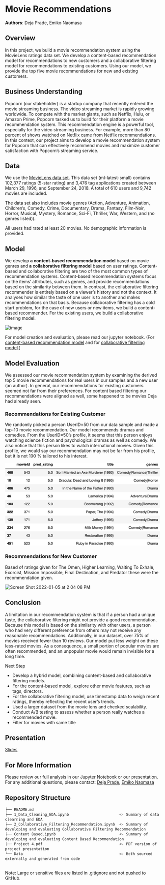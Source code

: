 # Movie Recommendations

**Authors**: Deja Prade, Emiko Naomasa

## Overview

In this project, we build a movie recommendation system using the MovieLens ratings data set. We develop a content-based recommendation model for recommendations to new customers and a collaborative filtering model for recommendations to existing customers. Using our model, we provide the top five movie recommendations for new and existing customers. 


## Business Understanding 
Popcorn (our stakeholder) is a startup company that recently entered the movie streaming business. The video streaming market is rapidly growing worldwide. To compete with the market giants, such as Netflix, Hulu, or Amazon Prime, Popcorn tasked us to build for their platform a movie recommendation system. This recommendation engine is a powerful tool, especially for the video streaming business.  For example, more than 80 percent of shows watched on Netflix came from Netflix recommendations. In this context, our project aims to develop a movie recommendation system for Popcorn that can effectively recommend movies and maximize customer satisfaction with Popcorn’s streaming service. 


## Data
We use the [MovieLens data set](https://grouplens.org/datasets/movielens/). This data set (ml-latest-small) contains 102,377 ratings (5-star rating) and 3,476 tag applications created between March 29, 1996, and September 24, 2018. A total of 610 users and 9,742 movies are included. 

The data set also includes movie genres (Action, Adventure, Animation, Children’s, Comedy, Crime, Documentary, Drama, Fantasy, Film-Noir, Horror, Musical, Mystery, Romance, Sci-Fi, Thriller, War, Western, and (no genres listed)). 

All users had rated at least 20 movies. No demographic information is provided.


## Model
We develop **a content-based recommendation model** based on movie genres and **a collaborative filtering model** based on user ratings. Content-based and collaborative filtering are two of the most common types of recommendation systems. Content-based recommendation systems focus on the items’ attributes, such as genres, and provide recommendations based on the similarity between them. In contrast, the collaborative filtering recommender is entirely based on a viewer’s history and not the context. It analyses how similar the taste of one user is to another and makes recommendations on that basis. 
Because collaborative filtering has a cold start problem, for the case of new users or new items, we build a content-based recommender. For the existing users, we build a collaborative filtering model. 

![image](https://user-images.githubusercontent.com/38669459/148383995-1d35687f-f2b1-49e1-abb9-7a113d2e534a.png)



For model creation and evaluation, please read our jupyter notebook. (For [content-based recommendation model](https://github.com/Deja2304/phase-4-project/blob/main/content%20based.ipynb) and for [collaborative filterling model](https://github.com/Deja2304/phase-4-project/blob/main/2_Collaborative_Filtering_Recommendation.ipynb).)


## Model Evaluation
We assessed our movie recommendation system by examining the derived top 5 movie recommendations for real users in our samples and a new user (an author). In general, our recommendations for existing customers seemed not far from their preferences. For content based filtering our recommendations were aligned as well, some happened to be movies Deja had already seen.


### Recommendations for Existing Customer
We randomly picked a person UserID=50 from our data sample and made a top-10 movie recommendation. 
Our model recommends dramas and comedies. From the UserID=50’s profile, it seems that this person enjoys watching science fiction and psychological dramas as well as comedy. We also notice that this person likes to watch international movies. Given this profile, we would say our recommendation may not be far from his profile, but it is not 100 % tailored to his interest.


![Movie recomendation for person X](./Data/dataframe.png)

### Recommendations for New Customer
Based of ratings given for The Omen, Higher Learning, Waiting To Exhale, Exorcist, Mission Impossible, Final Destination, and Predator these were the recommendation given. 

<img width="756" alt="Screen Shot 2022-01-05 at 2 04 08 PM" src="https://user-images.githubusercontent.com/92389914/148460693-f4c386d4-0fdb-44ad-8cbc-d163b6a5b5ff.png">



## Conclusion
A limitation in our recommendation system is that if a person had a unique taste, the collaborative filtering might not provide a good recommendation. Because this model is based on the similarity with other users, a person who had very different preference from others may not receive any reasonable recommendations. 
Additionally, in our dataset, over 75% of movies received fewer than 10 reviews. Our model put less weight on these less-rated movies. As a consequence, a small portion of popular movies are often recommended, and an unpopular movie would remain invisible for a long time. 


Next Step 
- Develop a hybrid model, combining content-based and collaborative filtering models. 
- For the content-based model, explore other movie features, such as tags, directors. 
- For the collaborative filtering model, use timestamp data to weigh recent ratings, thereby reflecting the recent user’s trends.  
- Used a larger dataset from the movie lens and checked scalability. 
- Conduct A/B testing to assess whether a person really watches a recommended movie. 
- Filter for movies with same title

## Presentation
[Slides](https://docs.google.com/presentation/d/1z4rxVRh36-wQyU29BXLJlbMGWTLXG1JhqfJG_8BNK5g/edit#slide=id.ge00b8f2070_0_385)
## For More Information 
Please review our full analysis in our Jupyter Notebook or our presentation.
For any additional questions, please contact: [Deja Prade](https://www.linkedin.com/in/deja-prade/), [Emiko Naomasa](https://www.linkedin.com/in/emiko-n-58782158/) 



## Repository Structure

```
├── README.md                           
├── 1_Data_Cleaning_EDA.ipynb                       <- Summary of data clearning and EDA
├── 2_Collaborative_Filtering_Recommendation.ipynb  <- Summary of developing and evaluating Collaborative Filtering Recommendation
├── Content Based.ipynb                             <- Summary of developing and evaluating Content Based Recommendation
├── Project 4.pdf                                   <- PDF version of project presentation
└── Data                                            <- Both sourced externally and generated from code
                           
```  
Note: Large or sensitive files are listed in .gitignore and not pushed to GitHub.
